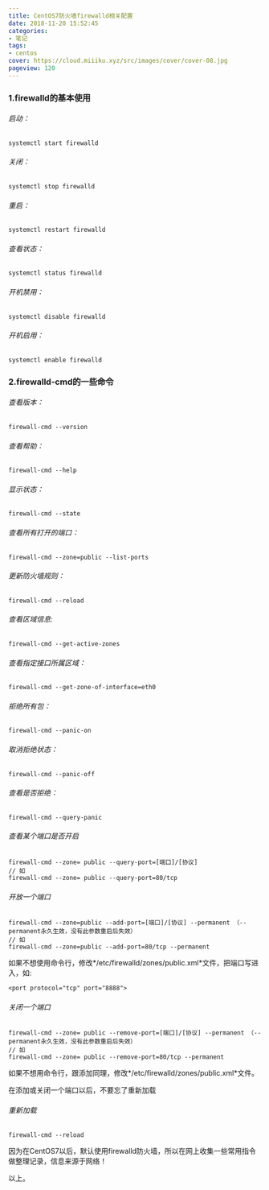 ```yaml
---
title: CentOS7防火墙firewalld相关配置 
date: 2018-11-20 15:52:45
categories:
- 笔记
tags:
- centos
cover: https://cloud.miiiku.xyz/src/images/cover/cover-08.jpg
pageview: 120
---
```


### 1.firewalld的基本使用

###### 启动： 
```(BASE)
systemctl start firewalld
```

###### 关闭：
```(BASE)
systemctl stop firewalld
```

###### 重启：
```(BASE)
systemctl restart firewalld
```

###### 查看状态：
```(BASE)
systemctl status firewalld
```

###### 开机禁用：
```(BASE)
systemctl disable firewalld
```

###### 开机启用：
```(BASE)
systemctl enable firewalld
```

### 2.firewalld-cmd的一些命令

###### 查看版本：
```(BASE)
firewall-cmd --version
```

###### 查看帮助：
```(BASE)
firewall-cmd --help
```

###### 显示状态：
```(BASE)
firewall-cmd --state
```

###### 查看所有打开的端口：
```(BASE)
firewall-cmd --zone=public --list-ports
```

###### 更新防火墙规则：
```(BASE)
firewall-cmd --reload
```

###### 查看区域信息: 
```(BASE)
firewall-cmd --get-active-zones
```

###### 查看指定接口所属区域：
```(BASE)
firewall-cmd --get-zone-of-interface=eth0
```

###### 拒绝所有包：
```(BASE)
firewall-cmd --panic-on
```

###### 取消拒绝状态：
```(BASE)
firewall-cmd --panic-off
```

###### 查看是否拒绝：
```(BASE)
firewall-cmd --query-panic
```

###### 查看某个端口是否开启
```
firewall-cmd --zone= public --query-port=[端口]/[协议]
// 如
firewall-cmd --zone= public --query-port=80/tcp
```

###### 开放一个端口
```(BASE)
firewall-cmd --zone=public --add-port=[端口]/[协议] --permanent （--permanent永久生效，没有此参数重启后失效）
// 如
firewall-cmd --zone=public --add-port=80/tcp --permanent
```

如果不想使用命令行，修改*/etc/firewalld/zones/public.xml*文件，把端口写进入，如:

```
<port protocol="tcp" port="8888">
```

###### 关闭一个端口
```
firewall-cmd --zone= public --remove-port=[端口]/[协议] --permanent （--permanent永久生效，没有此参数重启后失效）
// 如
firewall-cmd --zone= public --remove-port=80/tcp --permanent
```

如果不想用命令行，跟添加同理，修改*/etc/firewalld/zones/public.xml*文件。

在添加或关闭一个端口以后，不要忘了重新加载

###### 重新加载
```
firewall-cmd --reload
```

因为在CentOS7以后，默认使用firewalld防火墙，所以在网上收集一些常用指令做整理记录，信息来源于网络！

以上。





